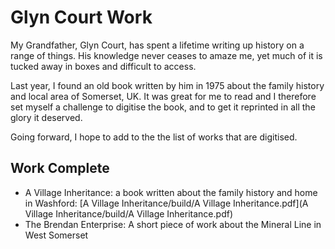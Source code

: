 # Glyn Court Work

My Grandfather, Glyn Court, has spent a lifetime writing up history on a range of things. His knowledge never ceases to amaze me, yet much of it is tucked away in boxes and difficult to access.

Last year, I found an old book written by him in 1975 about the family history and local area of Somerset, UK. It was great for me to read and I therefore set myself a challenge to digitise the book, and to get it reprinted in all the glory it deserved.

Going forward, I hope to add to the the list of works that are digitised.

## Work Complete

- A Village Inheritance: a book written about the family history and home in Washford: [A Village Inheritance/build/A Village Inheritance.pdf](A Village Inheritance/build/A Village Inheritance.pdf)
- The Brendan Enterprise: A short piece of work about the Mineral Line in West Somerset
